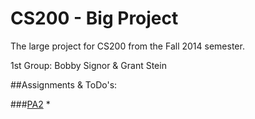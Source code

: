 CS200 - Big Project
=================

The large project for CS200 from the Fall 2014 semester.

1st Group: Bobby Signor & Grant Stein

##Assignments & ToDo's:

###[PA2](http://www.cs.colostate.edu/~cs200/Fall14/more_assignments/PA2F14.html)
* 
